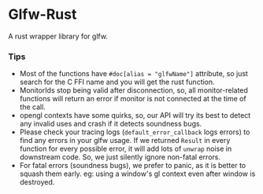 
# Glfw-Rust
A rust wrapper library for glfw. 

### Tips
* Most of the functions have `#doc[alias = "glfwName"]` attribute, so just search for the C FFI name and you will get the rust function.
* MonitorIds stop being valid after disconnection, so, all monitor-related functions will return an error if monitor is not connected at the time of the call.
* opengl contexts have some quirks, so, our API will try its best to detect any invalid uses and crash if it detects soundness bugs.
* Please check your tracing logs (`default_error_callback` logs errors) to find any errors in your glfw usage. If we returned `Result` in every function for every possible error, it will add lots of `unwrap` noise in downstream code. So, we just silently ignore non-fatal errors. 
* For fatal errors (soundness bugs), we prefer to panic, as it is better to squash them early. eg: using a window's gl context even after window is destroyed. 